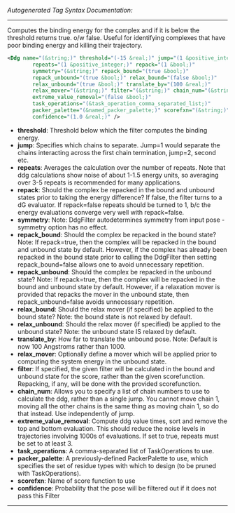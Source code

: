 <!-- THIS IS AN AUTOGENERATED FILE: Don't edit it directly, instead change the schema definition in the code itself. -->

_Autogenerated Tag Syntax Documentation:_

---
Computes the binding energy for the complex and if it is below the threshold returns true. o/w false. Useful for identifying complexes that have poor binding energy and killing their trajectory.

```xml
<Ddg name="(&string;)" threshold="(-15 &real;)" jump="(1 &positive_integer;)"
        repeats="(1 &positive_integer;)" repack="(1 &bool;)"
        symmetry="(&string;)" repack_bound="(true &bool;)"
        repack_unbound="(true &bool;)" relax_bound="(false &bool;)"
        relax_unbound="(true &bool;)" translate_by="(100 &real;)"
        relax_mover="(&string;)" filter="(&string;)" chain_num="(&string;)"
        extreme_value_removal="(false &bool;)"
        task_operations="(&task_operation_comma_separated_list;)"
        packer_palette="(&named_packer_palette;)" scorefxn="(&string;)"
        confidence="(1.0 &real;)" />
```

-   **threshold**: Threshold below which the filter computes the binding energy.
-   **jump**: Specifies which chains to separate. Jump=1 would separate the chains interacting across the first chain termination, jump=2, second etc.
-   **repeats**: Averages the calculation over the number of repeats. Note that ddg calculations show noise of about 1-1.5 energy units, so averaging over 3-5 repeats is recommended for many applications.
-   **repack**: Should the complex be repacked in the bound and unbound states prior to taking the energy difference? If false, the filter turns to a dG evaluator. If repack=false repeats should be turned to 1, b/c the energy evaluations converge very well with repack=false.
-   **symmetry**: Note: DdgFilter autodetermines symmetry from input pose - symmetry option has no effect.
-   **repack_bound**: Should the complex be repacked in the bound state? Note: If repack=true, then the complex will be repacked in the bound and unbound state by default. However, if the complex has already been repacked in the bound state prior to calling the DdgFilter then setting repack_bound=false allows one to avoid unnecessary repetition.
-   **repack_unbound**: Should the complex be repacked in the unbound state? Note: If repack=true, then the complex will be repacked in the bound and unbound state by default. However, if a relaxation mover is provided that repacks the mover in the unbound state, then repack_unbound=false avoids unnecessary repetition.
-   **relax_bound**: Should the relax mover (if specified) be applied to the bound state? Note: the bound state is not relaxed by default.
-   **relax_unbound**: Should the relax mover (if specified) be applied to the unbound state? Note: the unbound state IS relaxed by default.
-   **translate_by**: How far to translate the unbound pose. Note: Default is now 100 Angstroms rather than 1000.
-   **relax_mover**: Optionally define a mover which will be applied prior to computing the system energy in the unbound state.
-   **filter**: If specified, the given filter will be calculated in the bound and unbound state for the score, rather than the given scorefunction. Repacking, if any, will be done with the provided scorefunction.
-   **chain_num**: Allows you to specify a list of chain numbers to use to calculate the ddg, rather than a single jump. You cannot move chain 1, moving all the other chains is the same thing as moving chain 1, so do that instead. Use independently of jump.
-   **extreme_value_removal**: Compute ddg value times, sort and remove the top and bottom evaluation. This should reduce the noise levels in trajectories involving 1000s of evaluations. If set to true, repeats must be set to at least 3.
-   **task_operations**: A comma-separated list of TaskOperations to use.
-   **packer_palette**: A previously-defined PackerPalette to use, which specifies the set of residue types with which to design (to be pruned with TaskOperations).
-   **scorefxn**: Name of score function to use
-   **confidence**: Probability that the pose will be filtered out if it does not pass this Filter

---
